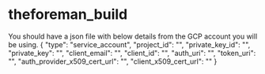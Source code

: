 # theforeman_build
You should have a json file with below details from the GCP account you will be using.
{
  "type": "service_account",
  "project_id": "<your project_id>",
  "private_key_id": "",
  "private_key": "",
  "client_email": "",
  "client_id": "",
  "auth_uri": "",
  "token_uri": "",
  "auth_provider_x509_cert_url": "",
  "client_x509_cert_url": ""
}